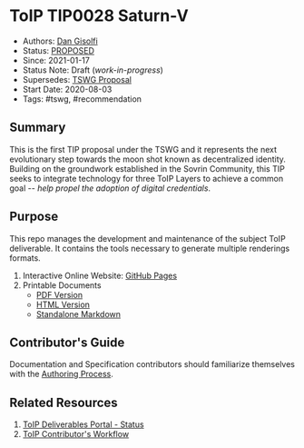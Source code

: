 # ToIP  TIP0028 Saturn-V

- Authors: [Dan Gisolfi](dan.gisolfi@gmail.com)
- Status: [PROPOSED](https://trustoverip.github.io/deliverables/process/lifecycle_management/#proposed)
- Since: 2021-01-17
- Status Note: Draft (_work-in-progress_)
- Supersedes: [TSWG Proposal](https://github.com/trustoverip/technology-stack-wg/blob/master/_proposals/saturn-v-tip.md)
- Start Date: 2020-08-03
- Tags: #tswg, #recommendation

## Summary
This is the first TIP proposal under the TSWG and it represents the next evolutionary step towards the moon shot known as decentralized identity. Building on the groundwork established in the Sovrin Community, this TIP seeks to integrate technology for three ToIP Layers to achieve a common goal -- _help propel the adoption of digital credentials_.

## Purpose
This repo manages the development and maintenance of the subject ToIP deliverable. It contains the tools necessary to generate multiple renderings formats.

1. Interactive Online Website: [GitHub Pages](https://trustoverip.github.io/TIP0028-saturn-v/)
2. Printable Documents
    * [PDF Version](./publish/TIP0028-saturn-v.pdf)
    * [HTML Version](./publish/TIP0028-saturn-v.html)
    * [Standalone Markdown](./publish/TIP0028-saturn-v.md)

## Contributor's Guide
Documentation and Specification contributors should familiarize themselves with the [Authoring Process](https://github.com/trustoverip/TIP0028-saturn-v/blob/main/DEV_README.md).

## Related Resources

1. [ToIP Deliverables Portal - Status](https://trustoverip.github.io/deliverables/results/proposed/)
2. [ToIP Contributor's Workflow](https://trustoverip.github.io/deliverables/process/process_concepts/)
